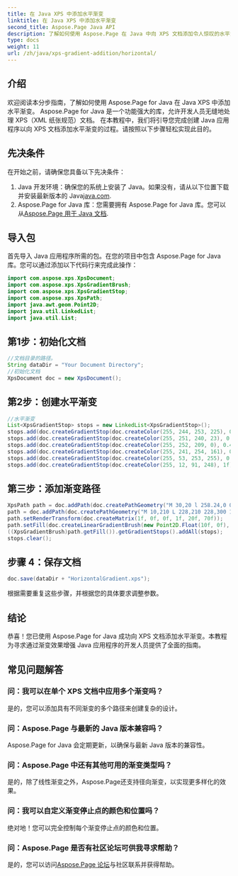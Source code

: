 ```yaml
---
title: 在 Java XPS 中添加水平渐变
linktitle: 在 Java XPS 中添加水平渐变
second_title: Aspose.Page Java API
description: 了解如何使用 Aspose.Page 在 Java 中向 XPS 文档添加令人惊叹的水平渐变。请按照我们的分步指南进行无缝集成。
type: docs
weight: 11
url: /zh/java/xps-gradient-addition/horizontal/
---
```

## 介绍
欢迎阅读本分步指南，了解如何使用 Aspose.Page for Java 在 Java XPS 中添加水平渐变。 Aspose.Page for Java 是一个功能强大的库，允许开发人员无缝地处理 XPS（XML 纸张规范）文档。
在本教程中，我们将引导您完成创建 Java 应用程序以向 XPS 文档添加水平渐变的过程。请按照以下步骤轻松实现此目的。
## 先决条件
在开始之前，请确保您具备以下先决条件：
1. Java 开发环境：确保您的系统上安装了 Java。如果没有，请从以下位置下载并安装最新版本的 Java[java.com](https://www.java.com).
2.  Aspose.Page for Java 库：您需要拥有 Aspose.Page for Java 库。您可以从[Aspose.Page 用于 Java 文档](https://reference.aspose.com/page/java/).
## 导入包
首先导入 Java 应用程序所需的包。在您的项目中包含 Aspose.Page for Java 库。您可以通过添加以下代码行来完成此操作：
```java
import com.aspose.xps.XpsDocument;
import com.aspose.xps.XpsGradientBrush;
import com.aspose.xps.XpsGradientStop;
import com.aspose.xps.XpsPath;
import java.awt.geom.Point2D;
import java.util.LinkedList;
import java.util.List;
```
## 第1步：初始化文档
```java
//文档目录的路径。
String dataDir = "Your Document Directory";
//初始化文档
XpsDocument doc = new XpsDocument();
```
## 第2步：创建水平渐变
```java
//水平渐变
List<XpsGradientStop> stops = new LinkedList<XpsGradientStop>();
stops.add(doc.createGradientStop(doc.createColor(255, 244, 253, 225), 0.0673828f));
stops.add(doc.createGradientStop(doc.createColor(255, 251, 240, 23), 0.314453f));
stops.add(doc.createGradientStop(doc.createColor(255, 252, 209, 0), 0.482422f));
stops.add(doc.createGradientStop(doc.createColor(255, 241, 254, 161), 0.634766f));
stops.add(doc.createGradientStop(doc.createColor(255, 53, 253, 255), 0.915039f));
stops.add(doc.createGradientStop(doc.createColor(255, 12, 91, 248), 1f));
```
## 第三步：添加渐变路径
```java
XpsPath path = doc.addPath(doc.createPathGeometry("M 30,20 l 258.24,0 0,56.64 -258.24,0 Z"));
path = doc.addPath(doc.createPathGeometry("M 10,210 L 228,210 228,300 10,300"));
path.setRenderTransform(doc.createMatrix(1f, 0f, 0f, 1f, 20f, 70f));
path.setFill(doc.createLinearGradientBrush(new Point2D.Float(10f, 0f), new Point2D.Float(228f, 0f)));
((XpsGradientBrush)path.getFill()).getGradientStops().addAll(stops);
stops.clear();
```
## 步骤 4：保存文档
```java
doc.save(dataDir + "HorizontalGradient.xps");
```
根据需要重复这些步骤，并根据您的具体要求调整参数。
## 结论
恭喜！您已使用 Aspose.Page for Java 成功向 XPS 文档添加水平渐变。本教程为寻求通过渐变效果增强 Java 应用程序的开发人员提供了全面的指南。
## 常见问题解答
### 问：我可以在单个 XPS 文档中应用多个渐变吗？
是的，您可以添加具有不同渐变的多个路径来创建复杂的设计。
### 问：Aspose.Page 与最新的 Java 版本兼容吗？
Aspose.Page for Java 会定期更新，以确保与最新 Java 版本的兼容性。
### 问：Aspose.Page 中还有其他可用的渐变类型吗？
是的，除了线性渐变之外，Aspose.Page还支持径向渐变，以实现更多样化的效果。
### 问：我可以自定义渐变停止点的颜色和位置吗？
绝对地！您可以完全控制每个渐变停止点的颜色和位置。
### 问：Aspose.Page 是否有社区论坛可供我寻求帮助？
是的，您可以访问[Aspose.Page 论坛](https://forum.aspose.com/c/page/39)与社区联系并获得帮助。